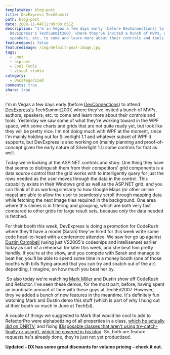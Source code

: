 ```yaml
---
templateKey: blog-post
title: DevExpress TechSummit
path: blog-post
date: 2008-11-04T12:09:00.651Z
description: "I'm in Vegas a few days early (before DevConnections) to attend
  DevExpress's TechSummit2007, where they've invited a bunch of MVPs, authors,
  speakers, etc. to come and learn more about their controls and tools. "
featuredpost: false
featuredimage: /img/default-post-image.jpg
tags:
  - .net
  - asp.net
  - Cool Tools
  - visual studio
category:
  - Uncategorized
comments: true
share: true
---
```

<!--StartFragment-->

I'm in Vegas a few days early (before [DevConnections](http://devconnections.com/)) to attend [DevExpress's](http://devexpress.com/) TechSummit2007, where they've invited a bunch of MVPs, authors, speakers, etc. to come and learn more about their controls and tools. Yesterday we saw some of what they're working toward in the WPF space, with some charts and grids that are not quite ready yet, but look like they will be pretty nice. I'm not doing much with WPF at the moment, since I'm mainly holding out for Silverlight 1.1 and whatever subset of WPF it supports, but DevExpress is also working on (mainly planning and proof-of-concept given the early nature of Silverlight 1.1) some controls for that as well.

Today we're looking at the ASP.NET controls and story. One thing they have that seems to distinguish them from their competitors' grid components is a data source control that the grid works with to intelligently query for just the rows needed as the user moves through the data in the control. This capability exists in their Windows grid as well as the ASP.NET grid, and you can think of it as working similarly to how Google Maps (or other online maps) are able to allow the user to seamlessly scroll through mapping data while fetching the next image tiles required in the background. One area where this shines is in filtering and grouping, which are both very fast compared to other grids for large result sets, because only the data needed is fetched.

For their booth this week, DevExpress is doing a promotion for CodeRush where they'll have a model (Sarah) they've hired for this week write some code head-to-head with a conference attendee. We saw her go up against [Dustin Campbell](http://diditwith.net/) (using just VS2005's codesnips and intellisense) earlier today as sort of a rehearsal for later this week, and she beat him pretty handily. If you're at the show, and you compete with Sarah and manage to beat her, you'll be able to spend some time in a money booth (one of those booths with bills flying around that you can try and snatch out of the air) depending, I imagine, on how much you beat her by.

![](<>) So also today we're watching [Mark Miller](http://www.doitwith.net/) and Dustin show off CodeRush and Refactor. I've seen these demos, for the most part, before, having spent an inordinate amount of time with these guys at TechEd2007. However, they've added a bunch of new features in the meantime. It's definitely fun watching Mark and Dustin demo this stuff (which is part of why I hung out at their booth so much in June at TechEd).

A couple of things we suggested to Mark that would be cool to add to RefactorPro were alphabetizing of all properties in a class, [which he actually did on DNRTV](http://www.dnrtv.com/default.aspx?showNum=5), and fixing [IDisposable classes that aren't using try-catch-finally or using(), which he covered in his blog](http://www.doitwith.net/2007/04/26/HighlightingIDisposableLocalsThatDon'tCallDisposePartIII.aspx). So, both are feature requests he's already done, they're just not yet productized.

**Updated – DX has some great discounts for volume pricing – check it out.**

<!--EndFragment-->
